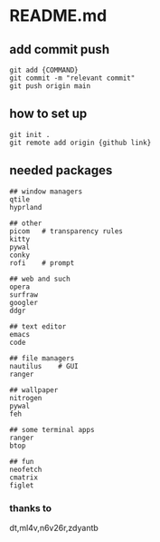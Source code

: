 # README.md

## add commit push
```
git add {COMMAND}
git commit -m "relevant commit"
git push origin main
```
## how to set up
```
git init .
git remote add origin {github link}
```

## needed packages
```
## window managers
qtile
hyprland

## other
picom   # transparency rules       
kitty   
pywal
conky
rofi    # prompt

## web and such
opera
surfraw
googler
ddgr

## text editor
emacs
code

## file managers
nautilus    # GUI
ranger 

## wallpaper
nitrogen
pywal
feh

## some terminal apps
ranger
btop

## fun
neofetch
cmatrix
figlet
```


### thanks to
dt,ml4v,n6v26r,zdyantb